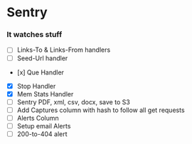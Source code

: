 # Sentry
### It watches stuff

- [ ] Links-To & Links-From handlers
- [ ] Seed-Url handler
- [x] Que Handler
- [x] Stop Handler
- [x] Mem Stats Handler
- [ ] Sentry PDF, xml, csv, docx, save to S3
- [ ] Add Captures column with hash to follow all get requests
- [ ] Alerts Column
- [ ] Setup email Alerts
- [ ] 200-to-404 alert